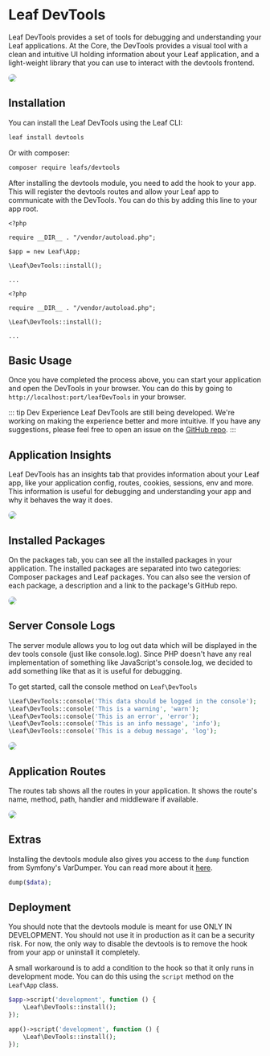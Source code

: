 # Leaf DevTools

Leaf DevTools provides a set of tools for debugging and understanding your Leaf applications. At the Core, the DevTools provides a visual tool with a clean and intuitive UI holding information about your Leaf application, and a light-weight library that you can use to interact with the devtools frontend.

<img src="https://user-images.githubusercontent.com/26604242/235434208-82ccdd87-6289-43fd-b93b-5fa09e6acd20.jpg" style="border: 1px solid var(--vt-c-theme-soft); border-radius: 8px;" />

## Installation

You can install the Leaf DevTools using the Leaf CLI:

```bash
leaf install devtools
```

Or with composer:

```bash
composer require leafs/devtools
```

After installing the devtools module, you need to add the hook to your app. This will register the devtools routes and allow your Leaf app to communicate with the DevTools. You can do this by adding this line to your app root.

<div class="class-mode">

```php{7}
<?php

require __DIR__ . "/vendor/autoload.php";

$app = new Leaf\App;

\Leaf\DevTools::install();

...
```

</div>

<div class="functional-mode">

```php{5}
<?php

require __DIR__ . "/vendor/autoload.php";

\Leaf\DevTools::install();

...
```

</div>

## Basic Usage

Once you have completed the process above, you can start your application and open the DevTools in your browser. You can do this by going to `http://localhost:port/leafDevTools` in your browser.

::: tip Dev Experience
Leaf DevTools are still being developed. We're working on making the experience better and more intuitive. If you have any suggestions, please feel free to open an issue on the [GitHub repo](https://github.com/leafsphp/devtools).
:::

## Application Insights

Leaf DevTools has an insights tab that provides information about your Leaf app, like your application config, routes, cookies, sessions, env and more. This information is useful for debugging and understanding your app and why it behaves the way it does.

<img src="https://github.com/leafsphp/devtools/assets/26604242/f3c679a3-8770-4531-9aed-026cb374dc7c" style="border: 1px solid var(--vt-c-theme-soft); border-radius: 8px;">

## Installed Packages

On the packages tab, you can see all the installed packages in your application. The installed packages are separated into two categories: Composer packages and Leaf packages. You can also see the version of each package, a description and a link to the package's GitHub repo.

<img src="https://github.com/leafsphp/devtools/assets/26604242/bac64f7d-a9a7-487f-83e2-fde1679f5726" style="border: 1px solid var(--vt-c-theme-soft); border-radius: 8px;">

## Server Console Logs

The server module allows you to log out data which will be displayed in the dev tools console (just like console.log). Since PHP doesn't have any real implementation of something like JavaScript's console.log, we decided to add something like that as it is useful for debugging.

To get started, call the console method on `Leaf\DevTools`

```php
\Leaf\DevTools::console('This data should be logged in the console');
\Leaf\DevTools::console('This is a warning', 'warn');
\Leaf\DevTools::console('This is an error', 'error');
\Leaf\DevTools::console('This is an info message', 'info');
\Leaf\DevTools::console('This is a debug message', 'log');
```

<img src="https://github.com/leafsphp/devtools/assets/26604242/195e15b1-d063-4cf2-a817-5a60e8ba184d" style="border: 1px solid var(--vt-c-theme-soft); border-radius: 8px;">

## Application Routes

The routes tab shows all the routes in your application. It shows the route's name, method, path, handler and middleware if available.

<img src="https://github.com/leafsphp/devtools/assets/26604242/9e340a62-694e-4c2c-b3b0-ea911f4e0b83" style="border: 1px solid var(--vt-c-theme-soft); border-radius: 8px;">

## Extras

Installing the devtools module also gives you access to the `dump` function from Symfony's VarDumper. You can read more about it [here](https://symfony.com/doc/current/components/var_dumper.html).

```php
dump($data);
```

## Deployment

You should note that the devtools module is meant for use ONLY IN DEVELOPMENT. You should not use it in production as it can be a security risk. For now, the only way to disable the devtools is to remove the hook from your app or uninstall it completely.

A small workaround is to add a condition to the hook so that it only runs in development mode. You can do this using the `script` method on the `Leaf\App` class.

<div class="class-mode">

```php
$app->script('development', function () {
    \Leaf\DevTools::install();
});
```

</div>

<div class="functional-mode">

```php
app()->script('development', function () {
    \Leaf\DevTools::install();
});
```

</div>
